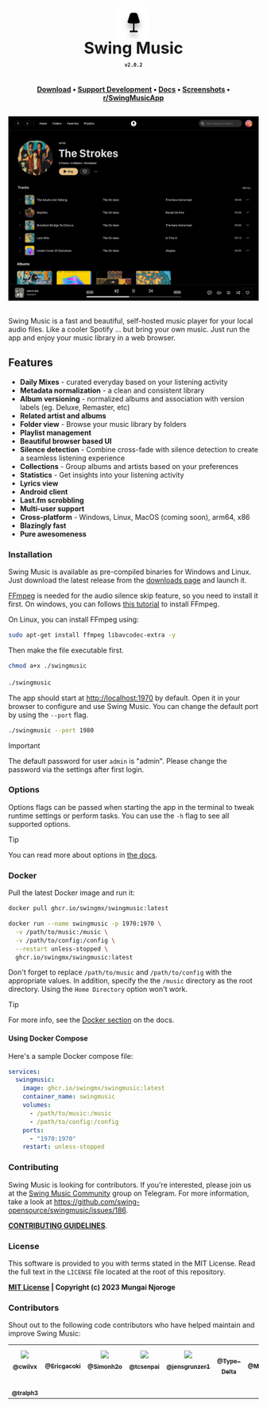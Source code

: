 <div align="center" style="display: flex; justify-content: center; align-items: center;">
  <img class="lo" src='.github/images/logo-fill.light.svg' style="height: 4rem">
</div>
<div align="center" style="font-size: 2rem"><b>Swing Music</b></div>

<div align="center"><b><sub><code>v2.0.2</code></sub></b></div>
 
**<div align="center" style="padding-top: 1.25rem">[Download](https://swingmusic.vercel.app/downloads) • <a href="https://swingmusic.vercel.app/support-us.html" target="_blank">Support Development</a> • [Docs](https://swingmusic.vercel.app/guide/introduction.html) • [Screenshots](https://swingmusic.vercel.app) • [r/SwingMusicApp](https://www.reddit.com/r/SwingMusicApp)</div>**

##

[![Image showing the Swing Music artist page](.github/images/artist.webp)](https://raw.githubusercontent.com/swing-opensource/swingmusic/master/.github/images/artist.webp)

##

Swing Music is a fast and beautiful, self-hosted music player for your local audio files. Like a cooler Spotify ... but bring your own music. Just run the app and enjoy your music library in a web browser.

## Features

- **Daily Mixes** - curated everyday based on your listening activity
- **Metadata normalization** - a clean and consistent library
- **Album versioning** - normalized albums and association with version labels (eg. Deluxe, Remaster, etc)
- **Related artist and albums**
- **Folder view** - Browse your music library by folders
- **Playlist management**
- **Beautiful browser based UI**
- **Silence detection** - Combine cross-fade with silence detection to create a seamless listening experience
- **Collections** - Group albums and artists based on your preferences
- **Statistics** - Get insights into your listening activity
- **Lyrics view**
- **Android client**
- **Last.fm scrobbling**
- **Multi-user support**
- **Cross-platform** - Windows, Linux, MacOS (coming soon), arm64, x86
- **Blazingly fast**
- **Pure awesomeness**

### Installation

Swing Music is available as pre-compiled binaries for Windows and Linux. Just download the latest release from the [downloads page](https://swingmusic.vercel.app/downloads) and launch it.

[FFmpeg](https://ffmpeg.org/) is needed for the audio silence skip feature, so you need to install it first. On windows, you can follows [this tutorial](https://phoenixnap.com/kb/ffmpeg-windows) to install FFmpeg.

On Linux, you can install FFmpeg using:

```sh
sudo apt-get install ffmpeg libavcodec-extra -y
```

Then make the file executable first.

```bash
chmod a+x ./swingmusic

./swingmusic
```

The app should start at <http://localhost:1970> by default. Open it in your browser to configure and use Swing Music. You can change the default port by using the `--port` flag.

```sh
./swingmusic --port 1980
```

> [!IMPORTANT]
> The default password for user `admin` is "admin". Please change the password via the settings after first login.

### Options

Options flags can be passed when starting the app in the terminal to tweak runtime settings or perform tasks. You can use the `-h` flag to see all supported options.

> [!TIP]
> You can read more about options in [the docs](https://swingmusic.vercel.app/guide/getting-started.html#options).

### Docker

Pull the latest Docker image and run it:

```sh
docker pull ghcr.io/swingmx/swingmusic:latest
```

```sh
docker run --name swingmusic -p 1970:1970 \
  -v /path/to/music:/music \
  -v /path/to/config:/config \
  --restart unless-stopped \
  ghcr.io/swingmx/swingmusic:latest
```

Don't forget to replace `/path/to/music` and `/path/to/config` with the appropriate values. In addition, specify the the `/music` directory as the root directory. Using the `Home Directory` option won't work.

> [!TIP]
> For more info, see the [Docker section](https://swingmusic.vercel.app/guide/getting-started.html#docker) on the docs.

#### Using Docker Compose

Here's a sample Docker compose file:

```yaml
services:
  swingmusic:
    image: ghcr.io/swingmx/swingmusic:latest
    container_name: swingmusic
    volumes:
      - /path/to/music:/music
      - /path/to/config:/config
    ports:
      - "1970:1970"
    restart: unless-stopped
```

### Contributing

Swing Music is looking for contributors. If you're interested, please join us at the [Swing Music Community](https://t.me/+9n61PFcgKhozZDE0) group on Telegram. For more information, take a look at https://github.com/swing-opensource/swingmusic/issues/186.

[**CONTRIBUTING GUIDELINES**](.github/contributing.md).

### License

This software is provided to you with terms stated in the MIT License. Read the full text in the `LICENSE` file located at the root of this repository.

**[MIT License](https://opensource.org/licenses/MIT) | Copyright (c) 2023 Mungai Njoroge**

### Contributors

Shout out to the following code contributors who have helped maintain and improve Swing Music:

<div align="left">
  <table>
    <tr>
      <td align="center">
        <a href="https://github.com/cwilvx">
          <img src="https://github.com/cwilvx.png" width="80px;"/>
          <br />
          <sub><b>@cwilvx</b></sub>
        </a>
      </td>
      <td align="center">
        <a href="https://github.com/Ericgacoki">
          <img src="https://github.com/Ericgacoki.png" width="80px;" alt=""/>
          <br />
          <sub><b>@Ericgacoki</b></sub>
        </a>
      </td>
      <td align="center">
        <a href="https://github.com/Simonh2o">
          <img src="https://github.com/Simonh2o.png" width="80px;"/>
          <br />
          <sub><b>@Simonh2o</b></sub>
        </a>
      </td>
      <td align="center">
        <a href="https://github.com/tcsenpai">
          <img src="https://github.com/tcsenpai.png" width="80px;"/>
          <br />
          <sub><b>@tcsenpai</b></sub>
        </a>
      </td>
      <td align="center">
        <a href="https://github.com/jensgrunzer1">
          <img src="https://github.com/jensgrunzer1.png" width="80px;"/>
          <br />
          <sub><b>@jensgrunzer1</b></sub>
        </a>
      </td>
      <td align="center">
        <a href="https://github.com/Type-Delta">
          <img src="https://github.com/Type-Delta.png" width="80px;" alt=""/>
          <br />
          <sub><b>@Type-Delta</b></sub>
        </a>
      </td>
     <td align="center">
        <a href="https://github.com/MarcOrfilaCarreras">
          <img src="https://github.com/MarcOrfilaCarreras.png" width="80px;" alt=""/>
          <br />
          <sub><b>@MarcOrfilaCarreras</b></sub>
        </a>
      </td>
    </tr>
    <tr>
    <td align="center">
      <a href="https://github.com/tralph3">
        <img src="https://github.com/tralph3.png" width="80px;" alt=""/>
        <br />
          <sub><b>@tralph3</b></sub>
        </a>
      </td>
    </tr>
  </table>
</div>
